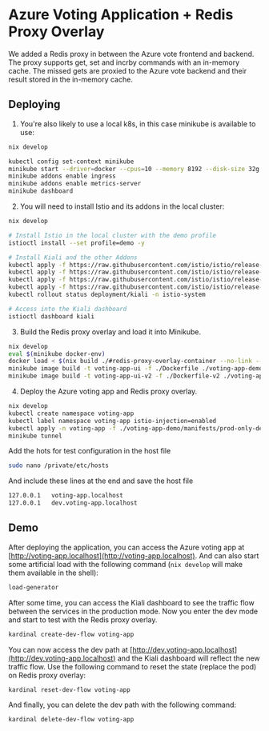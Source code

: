 # Azure Voting Application + Redis Proxy Overlay

We added a Redis proxy in between the Azure vote frontend and backend. The proxy supports get, set and incrby commands with an in-memory cache. The missed gets are proxied to the Azure vote backend and their result stored in the in-memory cache.

## Deploying

1. You're also likely to use a local k8s, in this case minikube is available to use:

```bash
nix develop

kubectl config set-context minikube
minikube start --driver=docker --cpus=10 --memory 8192 --disk-size 32g
minikube addons enable ingress
minikube addons enable metrics-server
minikube dashboard
```

2. You will need to install Istio and its addons in the local cluster:

```bash
nix develop

# Install Istio in the local cluster with the demo profile
istioctl install --set profile=demo -y

# Install Kiali and the other Addons
kubectl apply -f https://raw.githubusercontent.com/istio/istio/release-1.10/samples/addons/prometheus.yaml
kubectl apply -f https://raw.githubusercontent.com/istio/istio/release-1.10/samples/addons/grafana.yaml
kubectl apply -f https://raw.githubusercontent.com/istio/istio/release-1.10/samples/addons/jaeger.yaml
kubectl apply -f https://raw.githubusercontent.com/istio/istio/release-1.10/samples/addons/kiali.yaml
kubectl rollout status deployment/kiali -n istio-system

# Access into the Kiali dashboard
istioctl dashboard kiali
```

3. Build the Redis proxy overlay and load it into Minikube.

```bash
nix develop
eval $(minikube docker-env)
docker load < $(nix build ./#redis-proxy-overlay-container --no-link --print-out-paths)
minikube image build -t voting-app-ui -f ./Dockerfile ./voting-app-demo/voting-app-ui/
minikube image build -t voting-app-ui-v2 -f ./Dockerfile-v2 ./voting-app-demo/voting-app-ui/
```

4. Deploy the Azure voting app and Redis proxy overlay.

```bash
nix develop
kubectl create namespace voting-app
kubectl label namespace voting-app istio-injection=enabled
kubectl apply -n voting-app -f ./voting-app-demo/manifests/prod-only-demo.yaml
minikube tunnel
```

Add the hots for test configuration in the host file

```bash
sudo nano /private/etc/hosts
```

And include these lines at the end and save the host file

```bash
127.0.0.1	voting-app.localhost
127.0.0.1	dev.voting-app.localhost
```

## Demo

After deploying the application, you can access the Azure voting app at [http://voting-app.localhost](http://voting-app.localhost). And
can also start some artificial load with the following command (`nix develop` will make them available in the shell):

```bash
load-generator
```

After some time, you can access the Kiali dashboard to see the traffic flow between the services in the production mode. Now
you enter the dev mode and start to test with the Redis proxy overlay.

```bash
kardinal create-dev-flow voting-app
```

You can now access the dev path at [http://dev.voting-app.localhost](http://dev.voting-app.localhost) and the Kiali dashboard will reflect the new traffic flow.
Use the following command to reset the state (replace the pod) on Redis proxy overlay:

```bash
kardinal reset-dev-flow voting-app
```

And finally, you can delete the dev path with the following command:

```bash
kardinal delete-dev-flow voting-app
```
